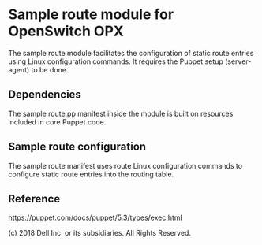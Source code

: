 # Sample route module for OpenSwitch OPX

The sample route module facilitates the configuration of static route entries using Linux configuration commands. It requires the Puppet setup (server-agent) to be done.

## Dependencies

The sample route.pp manifest inside the module is built on resources included in core Puppet code.

## Sample route configuration

The sample route manifest uses route Linux configuration commands to configure static route entries into the routing table. 

## Reference

https://puppet.com/docs/puppet/5.3/types/exec.html


(c) 2018 Dell Inc. or its subsidiaries. All Rights Reserved.
